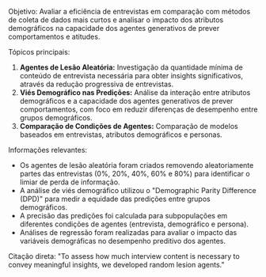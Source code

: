 Objetivo: Avaliar a eficiência de entrevistas em comparação com métodos de coleta de dados mais curtos e analisar o impacto dos atributos demográficos na capacidade dos agentes generativos de prever comportamentos e atitudes.

Tópicos principais:
1.  **Agentes de Lesão Aleatória:** Investigação da quantidade mínima de conteúdo de entrevista necessária para obter insights significativos, através da redução progressiva de entrevistas.
2.  **Viés Demográfico nas Predições:** Análise da interação entre atributos demográficos e a capacidade dos agentes generativos de prever comportamentos, com foco em reduzir diferenças de desempenho entre grupos demográficos.
3.  **Comparação de Condições de Agentes:** Comparação de modelos baseados em entrevistas, atributos demográficos e personas.

Informações relevantes:
*   Os agentes de lesão aleatória foram criados removendo aleatoriamente partes das entrevistas (0%, 20%, 40%, 60% e 80%) para identificar o limiar de perda de informação.
*   A análise de viés demográfico utilizou o "Demographic Parity Difference (DPD)" para medir a equidade das predições entre grupos demográficos.
*   A precisão das predições foi calculada para subpopulações em diferentes condições de agentes (entrevista, demográfico e persona).
*   Análises de regressão foram realizadas para avaliar o impacto das variáveis demográficas no desempenho preditivo dos agentes.

Citação direta: "To assess how much interview content is necessary to convey meaningful insights, we developed random lesion agents."